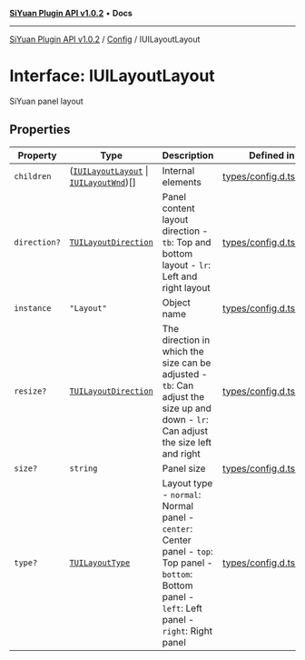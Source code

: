 [**SiYuan Plugin API v1.0.2**](../../../README.md) • **Docs**

---

[SiYuan Plugin API v1.0.2](../../../README.md) / [Config](../README.md) / IUILayoutLayout

# Interface: IUILayoutLayout

SiYuan panel layout

## Properties

| Property     | Type                                                                             | Description                                                                                                                                           | Defined in                                                                                       |
| ------------ | -------------------------------------------------------------------------------- | ----------------------------------------------------------------------------------------------------------------------------------------------------- | ------------------------------------------------------------------------------------------------ |
| `children`   | ([`IUILayoutLayout`](IUILayoutLayout.md) \| [`IUILayoutWnd`](IUILayoutWnd.md))[] | Internal elements                                                                                                                                     | [types/config.d.ts:1604](https://github.com/siyuan-note/petal/tree/main/types/config.d.ts#L1604) |
| `direction?` | [`TUILayoutDirection`](../type-aliases/TUILayoutDirection.md)                    | Panel content layout direction - `tb`: Top and bottom layout - `lr`: Left and right layout                                                            | [types/config.d.ts:1610](https://github.com/siyuan-note/petal/tree/main/types/config.d.ts#L1610) |
| `instance`   | `"Layout"`                                                                       | Object name                                                                                                                                           | [types/config.d.ts:1614](https://github.com/siyuan-note/petal/tree/main/types/config.d.ts#L1614) |
| `resize?`    | [`TUILayoutDirection`](../type-aliases/TUILayoutDirection.md)                    | The direction in which the size can be adjusted - `tb`: Can adjust the size up and down - `lr`: Can adjust the size left and right                    | [types/config.d.ts:1620](https://github.com/siyuan-note/petal/tree/main/types/config.d.ts#L1620) |
| `size?`      | `string`                                                                         | Panel size                                                                                                                                            | [types/config.d.ts:1624](https://github.com/siyuan-note/petal/tree/main/types/config.d.ts#L1624) |
| `type?`      | [`TUILayoutType`](../type-aliases/TUILayoutType.md)                              | Layout type - `normal`: Normal panel - `center`: Center panel - `top`: Top panel - `bottom`: Bottom panel - `left`: Left panel - `right`: Right panel | [types/config.d.ts:1634](https://github.com/siyuan-note/petal/tree/main/types/config.d.ts#L1634) |
